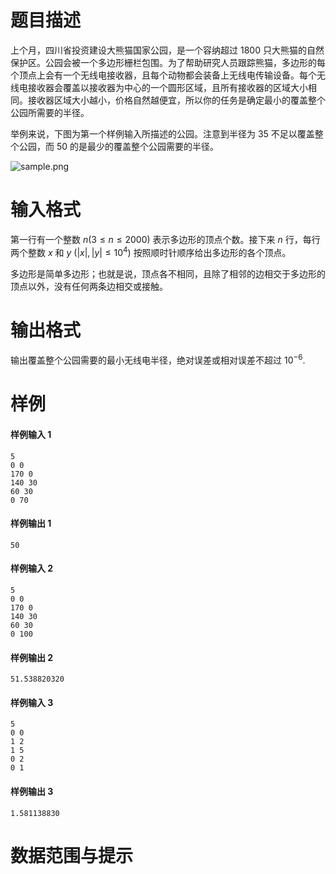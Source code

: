
# 题目描述

上个月，四川省投资建设大熊猫国家公园，是一个容纳超过 $1800$ 只大熊猫的自然保护区。公园会被一个多边形栅栏包围。为了帮助研究人员跟踪熊猫，多边形的每个顶点上会有一个无线电接收器，且每个动物都会装备上无线电传输设备。每个无线电接收器会覆盖以接收器为中心的一个圆形区域，且所有接收器的区域大小相同。接收器区域大小越小，价格自然越便宜，所以你的任务是确定最小的覆盖整个公园所需要的半径。

举例来说，下图为第一个样例输入所描述的公园。注意到半径为 $35$ 不足以覆盖整个公园，而 $50$ 的是最少的覆盖整个公园需要的半径。

![sample.png](/source/loj/6409/img/aHR0cHM6Ly9pLmxvbGkubmV0LzIwMTgvMDUvMjAvNWIwMTNlMGIzYmU3Zi5wbmc=.png)

# 输入格式

第一行有一个整数 $n (3 \le n \le 2000)$ 表示多边形的顶点个数。接下来 $n$ 行，每行两个整数 $x$ 和 $y$ $(\lvert x \rvert, \lvert y \rvert \le 10^4)$ 按照顺时针顺序给出多边形的各个顶点。

多边形是简单多边形；也就是说，顶点各不相同，且除了相邻的边相交于多边形的顶点以外，没有任何两条边相交或接触。

# 输出格式

输出覆盖整个公园需要的最小无线电半径，绝对误差或相对误差不超过 $10^{-6}$.

# 样例

#### 样例输入 1
```plain
5
0 0
170 0
140 30
60 30
0 70
```

#### 样例输出 1
```plain
50
```

#### 样例输入 2
```plain
5
0 0
170 0
140 30
60 30
0 100
```

#### 样例输出 2
```plain
51.538820320
```

#### 样例输入 3
```plain
5
0 0
1 2
1 5
0 2
0 1
```

#### 样例输出 3
```plain
1.581138830
```

# 数据范围与提示



